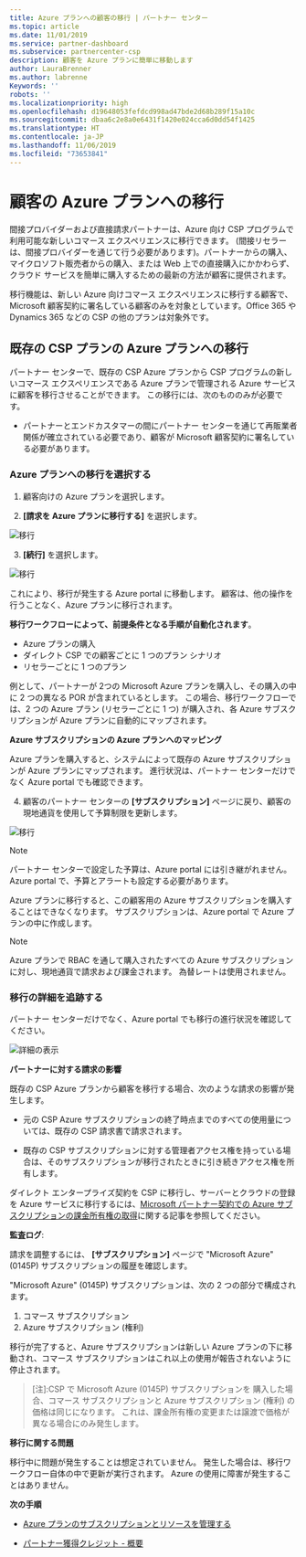 ```yaml
---
title: Azure プランへの顧客の移行 | パートナー センター
ms.topic: article
ms.date: 11/01/2019
ms.service: partner-dashboard
ms.subservice: partnercenter-csp
description: 顧客を Azure プランに簡単に移動します
author: LauraBrenner
ms.author: labrenne
Keywords: ''
robots: ''
ms.localizationpriority: high
ms.openlocfilehash: d19648053fefdcd998ad47bde2d68b289f15a10c
ms.sourcegitcommit: dbaa6c2e8a0e6431f1420e024cca6d0dd54f1425
ms.translationtype: HT
ms.contentlocale: ja-JP
ms.lasthandoff: 11/06/2019
ms.locfileid: "73653841"
---
```

# <a name="transition-your-customers-to-azure-plan"></a>顧客の Azure プランへの移行

間接プロバイダーおよび直接請求パートナーは、Azure 向け CSP プログラムで利用可能な新しいコマース エクスペリエンスに移行できます。 (間接リセラーは、間接プロバイダーを通じて行う必要があります)。パートナーからの購入、マイクロソフト販売者からの購入、または Web 上での直接購入にかかわらず、クラウド サービスを簡単に購入するための最新の方法が顧客に提供されます。

移行機能は、新しい Azure 向けコマース エクスペリエンスに移行する顧客で、Microsoft 顧客契約に署名している顧客のみを対象としています。Office 365 や Dynamics 365 などの CSP の他のプランは対象外です。

## <a name="transition-existing-csp-offers-to-an-azure-plan"></a>既存の CSP プランの Azure プランへの移行

パートナー センターで、既存の CSP Azure プランから CSP プログラムの新しいコマース エクスペリエンスである Azure プランで管理される Azure サービスに顧客を移行させることができます。 この移行には、次のもののみが必要です。

- パートナーとエンドカスタマーの間にパートナー センターを通じて再販業者関係が確立されている必要であり、顧客が Microsoft 顧客契約に署名している必要があります。

### <a name="select-transition-to-azure-plan"></a>Azure プランへの移行を選択する

1. 顧客向けの Azure プランを選択します。

2. **[請求を Azure プランに移行する]** を選択します。

![移行](images/azure/transition1.png)

3. **[続行]** を選択します。

![移行](images/azure/transition2.png)

これにより、移行が発生する Azure portal に移動します。 顧客は、他の操作を行うことなく、Azure プランに移行されます。 

**移行ワークフローによって、前提条件となる手順が自動化されます**。 

- Azure プランの購入 
- ダイレクト CSP での顧客ごとに 1 つのプラン シナリオ  
- リセラーごとに 1 つのプラン  

例として、パートナーが 2つの Microsoft Azure プランを購入し、その購入の中に 2 つの異なる POR が含まれているとします。 この場合、移行ワークフローでは、2 つの Azure プラン (リセラーごとに 1 つ) が購入され、各 Azure サブスクリプションが Azure プランに自動的にマップされます。  

**Azure サブスクリプションの Azure プランへのマッピング**

Azure プランを購入すると、システムによって既存の Azure サブスクリプションが Azure プランにマップされます。 進行状況は、パートナー センターだけでなく Azure portal でも確認できます。 

4. 顧客のパートナー センターの **[サブスクリプション]** ページに戻り、顧客の現地通貨を使用して予算制限を更新します。 

![移行](images/azure/transition3.png)

>[!NOTE]
>パートナー センターで設定した予算は、Azure portal には引き継がれません。 Azure portal で、予算とアラートも設定する必要があります。

Azure プランに移行すると、この顧客用の Azure サブスクリプションを購入することはできなくなります。 サブスクリプションは、Azure portal で Azure プランの中に作成します。

>[!NOTE]
> Azure プランで RBAC を通して購入されたすべての Azure サブスクリプションに対し、現地通貨で請求および課金されます。 為替レートは使用されません。

### <a name="track-your-transition-details"></a>移行の詳細を追跡する

パートナー センターだけでなく、Azure portal でも移行の進行状況を確認してください。

![詳細の表示](images/azure/details1.png)

**パートナーに対する請求の影響**

既存の CSP Azure プランから顧客を移行する場合、次のような請求の影響が発生します。

- 元の CSP Azure サブスクリプションの終了時点までのすべての使用量については、既存の CSP 請求書で請求されます。

- 既存の CSP サブスクリプションに対する管理者アクセス権を持っている場合は、そのサブスクリプションが移行されたときに引き続きアクセス権を所有します。

ダイレクト エンタープライズ契約を CSP に移行し、サーバーとクラウドの登録を Azure サービスに移行するには、[Microsoft パートナー契約での Azure サブスクリプションの課金所有権の取得](https://docs.microsoft.com/azure/billing/mpa-request-ownership)に関する記事を参照してください。

**監査ログ**:

請求を調整するには、 **[サブスクリプション]** ページで "Microsoft Azure" (0145P) サブスクリプションの履歴を確認します。 

"Microsoft Azure" (0145P) サブスクリプションは、次の 2 つの部分で構成されます。
1. コマース サブスクリプション 
2. Azure サブスクリプション (権利)

移行が完了すると、Azure サブスクリプションは新しい Azure プランの下に移動され、コマース サブスクリプションはこれ以上の使用が報告されないように停止されます。  

>[注]:CSP で Microsoft Azure (0145P) サブスクリプションを 購入した場合、コマース サブスクリプションと Azure サブスクリプション (権利) の価格は同じになります。 これは、課金所有権の変更または譲渡で価格が異なる場合にのみ発生します。 

**移行に関する問題**

移行中に問題が発生することは想定されていません。 発生した場合は、移行ワークフロー自体の中で更新が実行されます。 Azure の使用に障害が発生することはありません。  

**次の手順**

- [Azure プランのサブスクリプションとリソースを管理する](azure-plan-manage.md)

- [パートナー獲得クレジット - 概要](partner-earned-credit.md)



